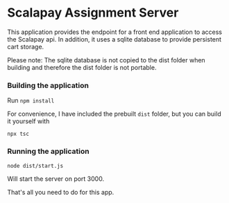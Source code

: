 # Scalapay Assignment Server

This application provides the endpoint for a front end application to access the Scalapay api.
In addition, it uses a sqlite database to provide persistent cart storage.

Please note: The sqlite database is not copied to the dist folder when building
and therefore the dist folder is not portable.

### Building the application
Run ```npm install```

For convenience, I have included the prebuilt `dist` folder,
but you can build it yourself with

```npx tsc```

### Running the application
```node dist/start.js```

Will start the server on port 3000.

That's all you need to do for this app.
